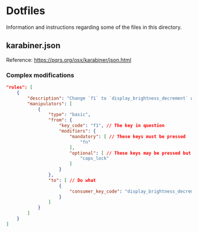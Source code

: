 # Dotfiles

Information and instructions regarding some of the files in this directory.

## karabiner.json

Reference: https://pqrs.org/osx/karabiner/json.html

### Complex modifications

```JSON
"rules": [
    {
        "description": "Change `f1` to `display_brightness_decrement` when fn is held down.",
        "manipulators": [
            {
                "type": "basic",
                "from": {
                    "key_code": "f1", // The key in question
                    "modifiers": {
                        "mandatory": [ // These keys must be pressed
                            "fn"
                        ],
                        "optional": [ // These keys may be pressed but won't affect the manipulator
                            "caps_lock"
                        ]
                    }
                },
                "to": [ // Do what
                    {
                        "consumer_key_code": "display_brightness_decrement"
                    }
                ]
            }
        ]
    }
]
```

